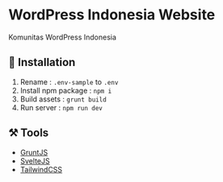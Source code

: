 # WordPress Indonesia Website

Komunitas WordPress Indonesia

## 🚀 Installation
1. Rename : `.env-sample` to `.env`
2. Install npm package : `npm i`
3. Build assets : `grunt build`
4. Run server : `npm run dev`

## ⚒️ Tools
- [GruntJS](https://gruntjs.com/)
- [SvelteJS](https://svelte.dev/)
- [TailwindCSS](https://tailwindcss.com/)
